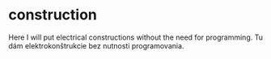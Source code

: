 # construction
Here I will put electrical constructions without the need for programming.
Tu dám elektrokonštrukcie bez nutnosti programovania.
